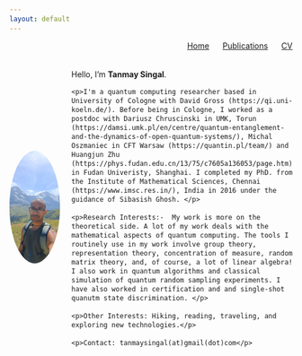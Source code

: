 ```yaml
---
layout: default
---
```


<!-- Top-right menu -->
<div style="text-align: right; margin-bottom: 20px;">
  <a href="/index.md" style="margin-right: 20px;">Home</a>
  <a href="/publications.md" style="margin-right: 20px;">Publications</a>
  <a href="/CV_TS_Sept_2025.pdf">CV</a>
</div>

<!-- Main layout: photo left, text right -->
<div style="display: flex; align-items: center;">

  <!-- Left: Circle photo -->
  <div style="flex: 1;">
    <img src="20250814_133920.jpg" alt="My photo" width="200" style="border-radius: 50%;"/>
  </div>

  <!-- Right: About Me content -->
  <div style="flex: 2; padding-left: 20px;">
    <p>Hello, I’m <strong>Tanmay Singal</strong>.</p>

    <p>I'm a quantum computing researcher based in University of Cologne with David Gross (https://qi.uni-koeln.de/). Before being in Cologne, I worked as a postdoc with Dariusz Chruscinski in UMK, Torun (https://damsi.umk.pl/en/centre/quantum-entanglement-and-the-dynamics-of-open-quantum-systems/), Michal Oszmaniec in CFT Warsaw (https://quantin.pl/team/) and Huangjun Zhu (https://phys.fudan.edu.cn/13/75/c7605a136053/page.htm) in Fudan Univeristy, Shanghai. I completed my PhD. from the Institute of Mathematical Sciences, Chennai (https://www.imsc.res.in/), India in 2016 under the guidance of Sibasish Ghosh. </p>

    <p>Research Interests:-  My work is more on the theoretical side. A lot of my work deals with the mathematical aspects of quantum computing. The tools I routinely use in my work involve group theory, representation theory, concentration of measure, random matrix theory, and, of course, a lot of linear algebra! I also work in quantum algorithms and classical simulation of quantum random sampling experiments. I have also worked in certification and and single-shot quanutm state discrimination. </p>

    <p>Other Interests: Hiking, reading, traveling, and exploring new technologies.</p>

    <p>Contact: tanmaysingal(at)gmail(dot)com</p>
  </div>

</div>

